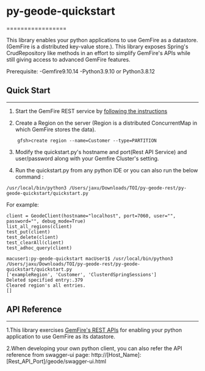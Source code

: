 # py-geode-quickstart
=================

This library enables your python applications to use GemFire as a datastore. (GemFire is a distributed key-value store.). This library exposes Spring's CrudRepository like methods in an effort to simplify GemFire's APIs while still giving access to advanced GemFire features. 

Prerequisite:
-Gemfire9.10.14
-Python3.9.10 or Python3.8.12

## Quick Start
--------------

1. Start the GemFire REST service by [following the instructions](http://gemfire.docs.pivotal.io/docs-gemfire/latest/rest_apps/setup_config.html)

2. Create a Region on the server (Region is a distributed ConcurrentMap in which GemFire stores the data). 
```
    gfsh>create region --name=Customer --type=PARTITION
```

3. Modify the quickstart.py's hostname and port(Rest API Service) and user/password along with your Gemfire Cluster's setting.

4. Run the quickstart.py from any python IDE or you can also run the below command :
```
/usr/local/bin/python3 /Users/jaxu/Downloads/TOI/py-geode-rest/py-geode-quickstart/quickstart.py
```

For example:
```
client = GeodeClient(hostname="localhost", port=7060, user="", password="", debug_mode=True)
list_all_regions(client)
test_put(client)
test_delete(client)
test_clearAll(client)
test_adhoc_query(client)

macuser1:py-geode-quickstart macUser1$ /usr/local/bin/python3 /Users/jaxu/Downloads/TOI/py-geode-rest/py-geode-quickstart/quickstart.py
['exampleRegion', 'Customer', 'ClusterdSpringSessions']
Deleted specified entry:.379
Cleared region's all entries.
[]
```


## API Reference
----------------
1.This library exercises [GemFire's REST APIs](http://gemfire.docs.pivotal.io/docs-gemfire/latest/rest_apps/book_intro.html) for enabling your python application to use GemFire as its datastore.

2.When developing your own python client, you can also refer the API reference from swagger-ui page:
http://[Host_Name]:[Rest_API_Port]/geode/swagger-ui.html
